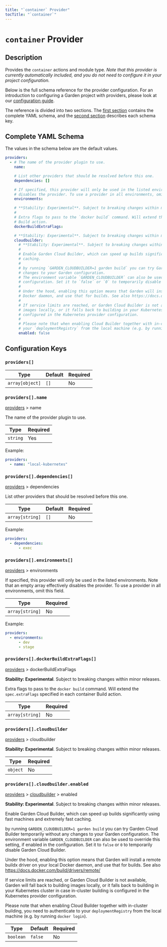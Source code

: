 ```yaml
---
title: "`container` Provider"
tocTitle: "`container`"
---
```


# `container` Provider

## Description

Provides the `container` actions and module type.
_Note that this provider is currently automatically included, and you do not need to configure it in your project configuration._

Below is the full schema reference for the provider configuration. For an introduction to configuring a Garden project with providers, please look at our [configuration guide](../../using-garden/configuration-overview.md).

The reference is divided into two sections. The [first section](#complete-yaml-schema) contains the complete YAML schema, and the [second section](#configuration-keys) describes each schema key.

## Complete YAML Schema

The values in the schema below are the default values.

```yaml
providers:
  - # The name of the provider plugin to use.
    name:

    # List other providers that should be resolved before this one.
    dependencies: []

    # If specified, this provider will only be used in the listed environments. Note that an empty array effectively
    # disables the provider. To use a provider in all environments, omit this field.
    environments:

    # **Stability: Experimental**. Subject to breaking changes within minor releases.
    #
    # Extra flags to pass to the `docker build` command. Will extend the `spec.extraFlags` specified in each container
    # Build action.
    dockerBuildExtraFlags:

    # **Stability: Experimental**. Subject to breaking changes within minor releases.
    cloudbuilder:
      # **Stability: Experimental**. Subject to breaking changes within minor releases.
      #
      # Enable Garden Cloud Builder, which can speed up builds significantly using fast machines and extremely fast
      # caching.
      #
      # by running `GARDEN_CLOUDBUILDER=1 garden build` you can try Garden Cloud Builder temporarily without any
      # changes to your Garden configuration.
      # The environment variable `GARDEN_CLOUDBUILDER` can also be used to override this setting, if enabled in the
      # configuration. Set it to `false` or `0` to temporarily disable Garden Cloud Builder.
      #
      # Under the hood, enabling this option means that Garden will install a remote buildx driver on your local
      # Docker daemon, and use that for builds. See also https://docs.docker.com/build/drivers/remote/
      #
      # If service limits are reached, or Garden Cloud Builder is not available, Garden will fall back to building
      # images locally, or it falls back to building in your Kubernetes cluster in case in-cluster building is
      # configured in the Kubernetes provider configuration.
      #
      # Please note that when enabling Cloud Builder together with in-cluster building, you need to authenticate to
      # your `deploymentRegistry` from the local machine (e.g. by running `docker login`).
      enabled: false
```
## Configuration Keys

### `providers[]`

| Type            | Default | Required |
| --------------- | ------- | -------- |
| `array[object]` | `[]`    | No       |

### `providers[].name`

[providers](#providers) > name

The name of the provider plugin to use.

| Type     | Required |
| -------- | -------- |
| `string` | Yes      |

Example:

```yaml
providers:
  - name: "local-kubernetes"
```

### `providers[].dependencies[]`

[providers](#providers) > dependencies

List other providers that should be resolved before this one.

| Type            | Default | Required |
| --------------- | ------- | -------- |
| `array[string]` | `[]`    | No       |

Example:

```yaml
providers:
  - dependencies:
      - exec
```

### `providers[].environments[]`

[providers](#providers) > environments

If specified, this provider will only be used in the listed environments. Note that an empty array effectively disables the provider. To use a provider in all environments, omit this field.

| Type            | Required |
| --------------- | -------- |
| `array[string]` | No       |

Example:

```yaml
providers:
  - environments:
      - dev
      - stage
```

### `providers[].dockerBuildExtraFlags[]`

[providers](#providers) > dockerBuildExtraFlags

**Stability: Experimental**. Subject to breaking changes within minor releases.

Extra flags to pass to the `docker build` command. Will extend the `spec.extraFlags` specified in each container Build action.

| Type            | Required |
| --------------- | -------- |
| `array[string]` | No       |

### `providers[].cloudbuilder`

[providers](#providers) > cloudbuilder

**Stability: Experimental**. Subject to breaking changes within minor releases.

| Type     | Required |
| -------- | -------- |
| `object` | No       |

### `providers[].cloudbuilder.enabled`

[providers](#providers) > [cloudbuilder](#providerscloudbuilder) > enabled

**Stability: Experimental**. Subject to breaking changes within minor releases.

Enable Garden Cloud Builder, which can speed up builds significantly using fast machines and extremely fast caching.

by running `GARDEN_CLOUDBUILDER=1 garden build` you can try Garden Cloud Builder temporarily without any changes to your Garden configuration.
The environment variable `GARDEN_CLOUDBUILDER` can also be used to override this setting, if enabled in the configuration. Set it to `false` or `0` to temporarily disable Garden Cloud Builder.

Under the hood, enabling this option means that Garden will install a remote buildx driver on your local Docker daemon, and use that for builds. See also https://docs.docker.com/build/drivers/remote/

If service limits are reached, or Garden Cloud Builder is not available, Garden will fall back to building images locally, or it falls back to building in your Kubernetes cluster in case in-cluster building is configured in the Kubernetes provider configuration.

Please note that when enabling Cloud Builder together with in-cluster building, you need to authenticate to your `deploymentRegistry` from the local machine (e.g. by running `docker login`).

| Type      | Default | Required |
| --------- | ------- | -------- |
| `boolean` | `false` | No       |


